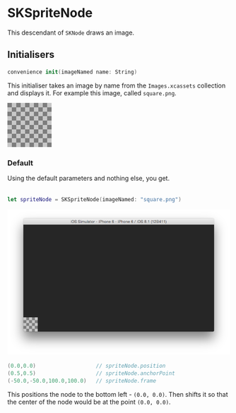 # SKSpriteNode

This descendant of `SKNode` draws an image.

## Initialisers

```Swift
convenience init(imageNamed name: String)
```

This initialiser takes an image by name from the `Images.xcassets` collection and displays it. For example this image, called `square.png`.

![Original image](square.png)

### Default

Using the default parameters and nothing else, you get.

```Swift

let spriteNode = SKSpriteNode(imageNamed: "square.png")
```

![Default positions](sprite-node-image-named-default.png)

```Swift
(0.0,0.0)                   // spriteNode.position
(0.5,0.5)                   // spriteNode.anchorPoint
(-50.0,-50.0,100.0,100.0)   // spriteNode.frame
```

This positions the node to the bottom left - `(0.0, 0.0)`. Then shifts it so that the center of the node would be at the point `(0.0, 0.0)`.